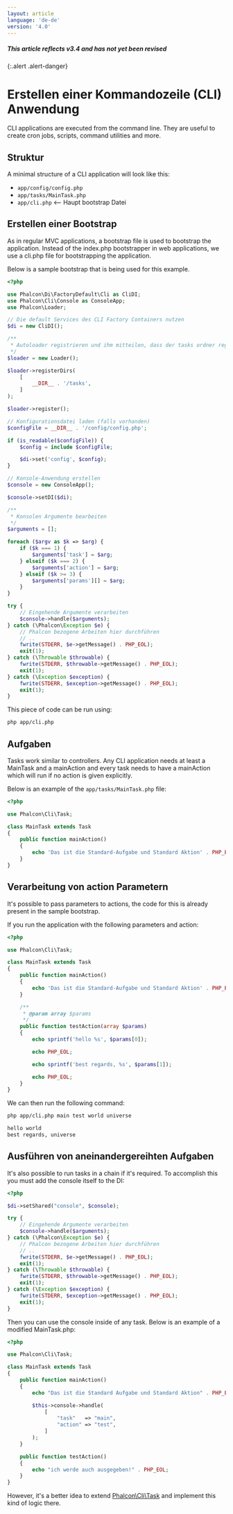 ```yaml
---
layout: article
language: 'de-de'
version: '4.0'
---
```

##### This article reflects v3.4 and has not yet been revised

{:.alert .alert-danger}

<a name='creating-cli-application'></a>

# Erstellen einer Kommandozeile (CLI) Anwendung

CLI applications are executed from the command line. They are useful to create cron jobs, scripts, command utilities and more.

<a name='structure'></a>

## Struktur

A minimal structure of a CLI application will look like this:

* `app/config/config.php`
* `app/tasks/MainTask.php`
* `app/cli.php` <-- Haupt bootstrap Datei

<a name='creating-bootstrap'></a>

## Erstellen einer Bootstrap

As in regular MVC applications, a bootstrap file is used to bootstrap the application. Instead of the index.php bootstrapper in web applications, we use a cli.php file for bootstrapping the application.

Below is a sample bootstrap that is being used for this example.

```php
<?php

use Phalcon\Di\FactoryDefault\Cli as CliDI;
use Phalcon\Cli\Console as ConsoleApp;
use Phalcon\Loader;

// Die default Services des CLI Factory Containers nutzen
$di = new CliDI();

/**
 * Autoloader registrieren und ihm mitteilen, dass der tasks ordner registriert werden soll
 */
$loader = new Loader();

$loader->registerDirs(
    [
        __DIR__ . '/tasks',
    ]
);

$loader->register();

// Konfigurationsdatei laden (falls vorhanden)
$configFile = __DIR__ . '/config/config.php';

if (is_readable($configFile)) {
    $config = include $configFile;

    $di->set('config', $config);
}

// Konsole-Anwendung erstellen
$console = new ConsoleApp();

$console->setDI($di);

/**
 * Konsolen Argumente bearbeiten
 */
$arguments = [];

foreach ($argv as $k => $arg) {
    if ($k === 1) {
        $arguments['task'] = $arg;
    } elseif ($k === 2) {
        $arguments['action'] = $arg;
    } elseif ($k >= 3) {
        $arguments['params'][] = $arg;
    }
}

try {
    // Eingehende Argumente verarbeiten
    $console->handle($arguments);
} catch (\Phalcon\Exception $e) {
    // Phalcon bezogene Arbeiten hier durchführen
    // ..
    fwrite(STDERR, $e->getMessage() . PHP_EOL);
    exit(1);
} catch (\Throwable $throwable) {
    fwrite(STDERR, $throwable->getMessage() . PHP_EOL);
    exit(1);
} catch (\Exception $exception) {
    fwrite(STDERR, $exception->getMessage() . PHP_EOL);
    exit(1);
}
```

This piece of code can be run using:

```bash
php app/cli.php
```

<a name='tasks'></a>

## Aufgaben

Tasks work similar to controllers. Any CLI application needs at least a MainTask and a mainAction and every task needs to have a mainAction which will run if no action is given explicitly.

Below is an example of the `app/tasks/MainTask.php` file:

```php
<?php

use Phalcon\Cli\Task;

class MainTask extends Task
{
    public function mainAction()
    {
        echo 'Das ist die Standard-Aufgabe und Standard Aktion' . PHP_EOL;
    }
}
```

<a name='processing-action-parameters'></a>

## Verarbeitung von action Parametern

It's possible to pass parameters to actions, the code for this is already present in the sample bootstrap.

If you run the application with the following parameters and action:

```php
<?php

use Phalcon\Cli\Task;

class MainTask extends Task
{
    public function mainAction()
    {
        echo 'Das ist die Standard-Aufgabe und Standard Aktion' . PHP_EOL;
    }

    /**
     * @param array $params
     */
    public function testAction(array $params)
    {
        echo sprintf('hello %s', $params[0]);

        echo PHP_EOL;

        echo sprintf('best regards, %s', $params[1]);

        echo PHP_EOL;
    }
}
```

We can then run the following command:

```bash
php app/cli.php main test world universe

hello world
best regards, universe
```

<a name='running-tasks-chain'></a>

## Ausführen von aneinandergereihten Aufgaben

It's also possible to run tasks in a chain if it's required. To accomplish this you must add the console itself to the DI:

```php
<?php

$di->setShared("console", $console);

try {
    // Eingehende Argumente verarbeiten
    $console->handle($arguments);
} catch (\Phalcon\Exception $e) {
    // Phalcon bezogene Arbeiten hier durchführen
    // ..
    fwrite(STDERR, $e->getMessage() . PHP_EOL);
    exit(1);
} catch (\Throwable $throwable) {
    fwrite(STDERR, $throwable->getMessage() . PHP_EOL);
    exit(1);
} catch (\Exception $exception) {
    fwrite(STDERR, $exception->getMessage() . PHP_EOL);
    exit(1);
}
```

Then you can use the console inside of any task. Below is an example of a modified MainTask.php:

```php
<?php

use Phalcon\Cli\Task;

class MainTask extends Task
{
    public function mainAction()
    {
        echo "Das ist die Standard Aufgabe und Standard Aktion" . PHP_EOL;

        $this->console->handle(
            [
                "task"   => "main",
                "action" => "test",
            ]
        );
    }

    public function testAction()
    {
        echo "ich werde auch ausgegeben!" . PHP_EOL;
    }
}
```

However, it's a better idea to extend [Phalcon\Cli\Task](api/Phalcon_Cli_Task) and implement this kind of logic there.